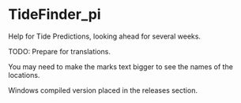 # TideFinder_pi
Help for Tide Predictions, looking ahead for several weeks.

TODO: Prepare for translations.

You may need to make the marks text bigger to see the names of the locations.

Windows compiled version placed in the releases section.
